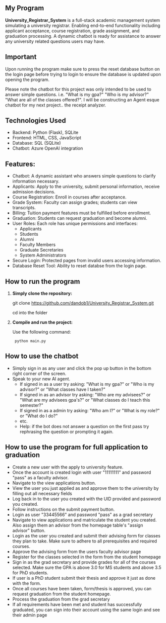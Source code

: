 ## My Program
**University_Registrar_System** is a full-stack academic management system simulating a university registrar. Enabling end-to-end functionality including applicant acceptance, course registration, grade assignment, and graduation processing. A dynamic chatbot is ready for assistance to answer any university related questions users may have.

## Important
Upon running the program make sure to press the reset database button on the login page before trying to login to ensure the database is updated upon opening the program.

Please note the chatbot for this project was only intended to be used to answer simple questions. i.e. "What is my gpa?" "Who is my advisor?" "What are all of the classes offered?". I will be constructing an Agent esque chatbot for my next project.. the receipt analyzer.

## Technologies Used
 - Backend: Python (Flask), SQLite
 - Frontend: HTML, CSS, JavaScript
 - Database: SQL (SQLite)
 - Chatbot: Azure OpenAI integration

## Features:
- Chatbot: A dynamic assistant who answers simple questions to clarify information necessary.
- Applicants: Apply to the university, submit personal information, receive admission decisions.
- Course Registration: Enroll in courses after acceptance.
- Grade System: Faculty can assign grades; students can view transcripts.
- Billing: Tuition payment features must be fulfilled before enrollment.
- Graduation: Students can request graduation and become alumni.
- User Roles: Each role has unique permissions and interfaces:
  - Applicants
  - Students
  - Alumni
  - Faculty Members
  - Graduate Secretaries
  - System Administrators
- Secure Login: Protected pages from invalid users accessing information.
- Database Reset Tool: Ability to reset databse from the login page.

## How to run the program

1. **Simply clone the repository:**
   
   git clone https://github.com/dandob1/University_Registrar_System.git

   cd into the folder

2. **Compile and run the project:**

    Use the following command:
   
        python main.py

## How to use the chatbot
  - Simply sign in as any user and click the pop up button in the bottom right corner of the screen.
  - Speak to your new AI agent.
      - If signed in as a user try asking: "What is my gpa?" or "Who is my advisor?" or "What classes have I taken?"
      - If signed in as an advisor try asking: "Who are my advisees?" or "What are my advisees gpa's?" or "What classes do I teach this semester?"
      - If signed in as a admin try asking: "Who am I?" or "What is my role?" or "What do I do?"
      - etc.
      - Help: if the bot does not answer a question on the first pass try rephrasing the question or prompting it again.

## How to use the program for full application to graduation
  - Create a new user with the apply to university feature.
  - Once the account is created login with user "11111111" and password "pass" as a faculty advisor.
  - Navigate to the view applications button.
  - View the user you just applied as and approve them to the university by filling out all necessary fields
  - Log back in to the user you created with the UID provided and password you created.
  - Follow instructions on the submit payment button.
  - Login as user "33445566" and password "pass" as a grad secretary
  - Navigate to view applications and matriculate the student you created. Also assign them an advisor from the homepage table's "assign advisor" button.
  - Login as the user you created and submit their advising form for classes they plan to take. Make sure to adhere to all prerequisites and required courses.
  - Approve the advising form from the users faculty advisor page
  - Register for the classes selected in the form from the student homepage
  - Sign in as the grad secretary and provide grades for all of the courses selected. Make sure the GPA is above 3.0 for MS students and above 3.5 for PhD students.
  - If user is a PhD student submit their thesis and approve it just as done with the form.
  - Once all courses have been taken, form/thesis is approved, you can request graduation from the student homepage.
  - Process the graduation from the grad secretary
  - If all requirements have been met and student has successfully graduated, you can sign into their account using the same login and see their admin page
